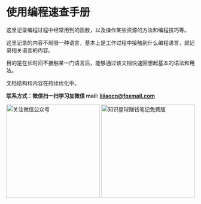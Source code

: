 # 使用编程速查手册

这里记录编程过程中经常用到的函数，以及操作某些资源的方法和编程技巧等。

这里记录的内容不局限一种语言，基本上是工作过程中接触到什么编程语言，就记录相关语言的内容。

目的是在长时间不接触某一门语言后，能够通过该文档快速回想起基本的语法和用法。

文档结构和内容在持续优化中。

**联系方式：微信扫一扫学习加微信   mail: lijiaocn@foxmail.com**

<div style="display:flex;flex-direction:row">
<div>
<img height="250px" alt="关注微信公众号" src="https://www.lijiaocn.com/img/class.jpg"/>
<img height="250px" alt="知识星球赚钱笔记免费版" src="https://www.lijiaocn.com/img/xiaomiquan-money-free.jpeg"/>
</div>
